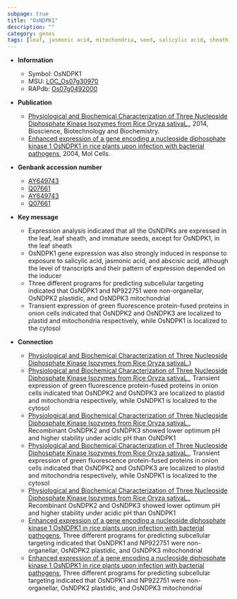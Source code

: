 ```yaml
---
subpage: true
title: "OsNDPK1"
description: ""
category: genes
tags: [leaf, jasmonic acid, mitochondria, seed, salicylic acid, sheath, jasmonic]
---
```


* **Information**  
    + Symbol: OsNDPK1  
    + MSU: [LOC_Os07g30970](http://rice.plantbiology.msu.edu/cgi-bin/ORF_infopage.cgi?orf=LOC_Os07g30970)  
    + RAPdb: [Os07g0492000](http://rapdb.dna.affrc.go.jp/viewer/gbrowse_details/irgsp1?name=Os07g0492000)  

* **Publication**  
    + [Physiological and Biochemical Characterization of Three Nucleoside Diphosphate Kinase Isozymes from Rice Oryza sativaL.](http://www.ncbi.nlm.nih.gov/pubmed?term=Physiological+and+Biochemical+Characterization+of+Three+Nucleoside+Diphosphate+Kinase+Isozymes+from+Rice+Oryza+sativaL.%5BTitle%5D), 2014, Bioscience, Biotechnology and Biochemistry.
    + [Enhanced expression of a gene encoding a nucleoside diphosphate kinase 1 OsNDPK1 in rice plants upon infection with bacterial pathogens](http://www.ncbi.nlm.nih.gov/pubmed?term=Enhanced+expression+of+a+gene+encoding+a+nucleoside+diphosphate+kinase+1+OsNDPK1+in+rice+plants+upon+infection+with+bacterial+pathogens%5BTitle%5D), 2004, Mol Cells.

* **Genbank accession number**  
    + [AY649743](http://www.ncbi.nlm.nih.gov/nuccore/AY649743)
    + [Q07661](http://www.ncbi.nlm.nih.gov/nuccore/Q07661)
    + [AY649743](http://www.ncbi.nlm.nih.gov/nuccore/AY649743)
    + [Q07661](http://www.ncbi.nlm.nih.gov/nuccore/Q07661)

* **Key message**  
    + Expression analysis indicated that all the OsNDPKs are expressed in the leaf, leaf sheath, and immature seeds, except for OsNDPK1, in the leaf sheath
    + OsNDPK1 gene expression was also strongly induced in response to exposure to salicylic acid, jasmonic acid, and abscisic acid, although the level of transcripts and their pattern of expression depended on the inducer
    + Three different programs for predicting subcellular targeting indicated that OsNDPK1 and NP922751 were non-organellar, OsNDPK2 plastidic, and OsNDPK3 mitochondrial
    + Transient expression of green fluorescence protein-fused proteins in onion cells indicated that OsNDPK2 and OsNDPK3 are localized to plastid and mitochondria respectively, while OsNDPK1 is localized to the cytosol

* **Connection**  
    + [Physiological and Biochemical Characterization of Three Nucleoside Diphosphate Kinase Isozymes from Rice Oryza sativaL.](OsNDPK1-OsNDPK3))
    + [Physiological and Biochemical Characterization of Three Nucleoside Diphosphate Kinase Isozymes from Rice Oryza sativaL.](http://www.ncbi.nlm.nih.gov/pubmed?term=Physiological+and+Biochemical+Characterization+of+Three+Nucleoside+Diphosphate+Kinase+Isozymes+from+Rice+Oryza+sativaL.%5BTitle%5D), Transient expression of green fluorescence protein-fused proteins in onion cells indicated that OsNDPK2 and OsNDPK3 are localized to plastid and mitochondria respectively, while OsNDPK1 is localized to the cytosol
    + [Physiological and Biochemical Characterization of Three Nucleoside Diphosphate Kinase Isozymes from Rice Oryza sativaL.](http://www.ncbi.nlm.nih.gov/pubmed?term=Physiological+and+Biochemical+Characterization+of+Three+Nucleoside+Diphosphate+Kinase+Isozymes+from+Rice+Oryza+sativaL.%5BTitle%5D), Recombinant OsNDPK2 and OsNDPK3 showed lower optimum pH and higher stability under acidic pH than OsNDPK1
    + [Physiological and Biochemical Characterization of Three Nucleoside Diphosphate Kinase Isozymes from Rice Oryza sativaL.](http://www.ncbi.nlm.nih.gov/pubmed?term=Physiological+and+Biochemical+Characterization+of+Three+Nucleoside+Diphosphate+Kinase+Isozymes+from+Rice+Oryza+sativaL.%5BTitle%5D), Transient expression of green fluorescence protein-fused proteins in onion cells indicated that OsNDPK2 and OsNDPK3 are localized to plastid and mitochondria respectively, while OsNDPK1 is localized to the cytosol
    + [Physiological and Biochemical Characterization of Three Nucleoside Diphosphate Kinase Isozymes from Rice Oryza sativaL.](http://www.ncbi.nlm.nih.gov/pubmed?term=Physiological+and+Biochemical+Characterization+of+Three+Nucleoside+Diphosphate+Kinase+Isozymes+from+Rice+Oryza+sativaL.%5BTitle%5D), Recombinant OsNDPK2 and OsNDPK3 showed lower optimum pH and higher stability under acidic pH than OsNDPK1
    + [Enhanced expression of a gene encoding a nucleoside diphosphate kinase 1 OsNDPK1 in rice plants upon infection with bacterial pathogens](http://www.ncbi.nlm.nih.gov/pubmed?term=Enhanced+expression+of+a+gene+encoding+a+nucleoside+diphosphate+kinase+1+OsNDPK1+in+rice+plants+upon+infection+with+bacterial+pathogens%5BTitle%5D), Three different programs for predicting subcellular targeting indicated that OsNDPK1 and NP922751 were non-organellar, OsNDPK2 plastidic, and OsNDPK3 mitochondrial
    + [Enhanced expression of a gene encoding a nucleoside diphosphate kinase 1 OsNDPK1 in rice plants upon infection with bacterial pathogens](http://www.ncbi.nlm.nih.gov/pubmed?term=Enhanced+expression+of+a+gene+encoding+a+nucleoside+diphosphate+kinase+1+OsNDPK1+in+rice+plants+upon+infection+with+bacterial+pathogens%5BTitle%5D), Three different programs for predicting subcellular targeting indicated that OsNDPK1 and NP922751 were non-organellar, OsNDPK2 plastidic, and OsNDPK3 mitochondrial



